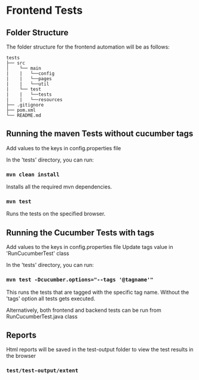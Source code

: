 # Frontend Tests 

## Folder Structure

The folder structure for the frontend automation will be as follows:

```
tests
├── src
│    └── main
|    |   └──config
|    |   └──pages
|    |   └──util
|    └── test
|    |   └──tests
|    |   └──resources
├── .gitignore
├── pom.xml
└── README.md
```

## Running the maven Tests without cucumber tags
Add values to the keys in config.properties file

In the 'tests' directory, you can run:

### `mvn clean install`

Installs all the required mvn dependencies.

### `mvn test`

Runs the tests on the specified browser.

## Running the Cucumber Tests with tags
Add values to the keys in config.properties file
Update tags value in 'RunCucumberTest' class

In the 'tests' directory, you can run:

### `mvn test -Dcucumber.options="--tags '@tagname'"`

This runs the tests that are tagged with the specific tag name. 
Without the 'tags' option all tests gets executed.

Alternatively, both frontend and backend tests can be run from 
RunCucumberTest.java class

## Reports
 
Html reports will be saved in the test-output folder to view the test results in the browser
 
### `test/test-output/extent`

